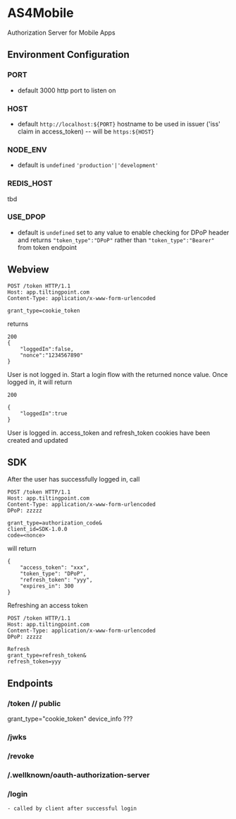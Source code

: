 # AS4Mobile
Authorization Server for Mobile Apps

## Environment Configuration

### PORT
- default 3000
http port to listen on 

### HOST
- default `http://localhost:${PORT}`
hostname to be used in issuer ('iss' claim in access_token) -- will be `https:${HOST}` 

### NODE_ENV
- default is `undefined`
`'production'|'development'`

### REDIS_HOST
tbd


### USE_DPOP
- default is `undefined`
set to any value to enable checking for DPoP header and returns `"token_type":"DPoP"` rather than `"token_type":"Bearer"` from token endpoint

## Webview 
```
POST /token HTTP/1.1
Host: app.tiltingpoint.com
Content-Type: application/x-www-form-urlencoded

grant_type=cookie_token
```
returns
```
200
{
    "loggedIn":false,
    "nonce":"1234567890"
}
```
User is not logged in. Start a login flow with the returned nonce value. Once logged in, it will return

```
200

{
    "loggedIn":true
}
```

User is logged in. access_token and refresh_token cookies have been created and updated


## SDK

After the user has successfully logged in, call 

```
POST /token HTTP/1.1
Host: app.tiltingpoint.com
Content-Type: application/x-www-form-urlencoded
DPoP: zzzzz

grant_type=authorization_code&
client_id=SDK-1.0.0
code=<nonce>
```

will return
```
{
    "access_token": "xxx",
    "token_type": "DPoP",
    "refresh_token": "yyy",
    "expires_in": 300
}
```
Refreshing an access token

```
POST /token HTTP/1.1
Host: app.tiltingpoint.com
Content-Type: application/x-www-form-urlencoded
DPoP: zzzzz

Refresh
grant_type=refresh_token&
refresh_token=yyy
```

## Endpoints

### /token // public

grant_type="cookie_token"
device_info ???

### /jwks

### /revoke

### /.wellknown/oauth-authorization-server

### /login
    - called by client after successful login





